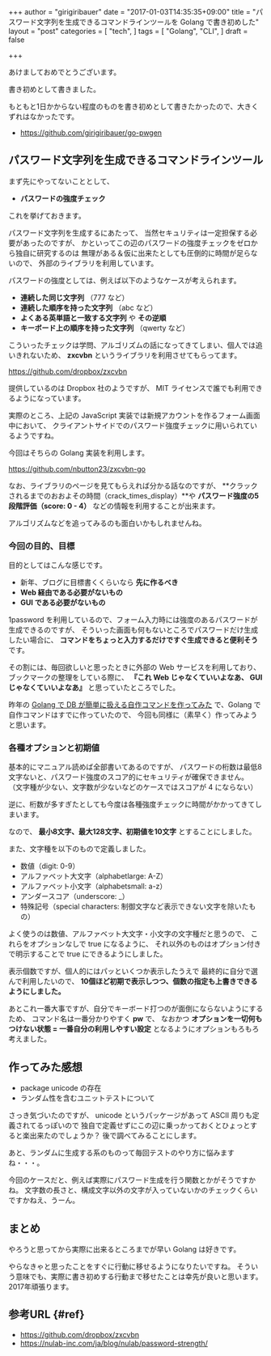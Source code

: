+++
author = "girigiribauer"
date = "2017-01-03T14:35:35+09:00"
title = "パスワード文字列を生成できるコマンドラインツールを Golang で書き初めした"
layout = "post"
categories = [
  "tech",
]
tags = [
  "Golang",
  "CLI",
]
draft = false

+++

あけましておめでとうございます。

書き初めとして書きました。

もともと1日かからない程度のものを書き初めとして書きたかったので、大きくずれはなかったです。

* <https://github.com/girigiribauer/go-pwgen>



## パスワード文字列を生成できるコマンドラインツール

まず先にやってないこととして、

* **パスワードの強度チェック**

これを挙げておきます。

パスワード文字列を生成するにあたって、
当然セキュリティは一定担保する必要があったのですが、
かといってこの辺のパスワードの強度チェックをゼロから独自に研究するのは
無理がある＆仮に出来たとしても圧倒的に時間が足らないので、
外部のライブラリを利用しています。

パスワードの強度としては、例えば以下のようなケースが考えられます。

* **連続した同じ文字列** （777 など）
* **連続した順序を持った文字列** （abc など）
* **よくある英単語と一致する文字列** や **その逆順**
* **キーボード上の順序を持った文字列** （qwerty など）

こういったチェックは学問、アルゴリズムの話になってきてしまい、個人では追いきれないため、
**zxcvbn** というライブラリを利用させてもらってます。

<https://github.com/dropbox/zxcvbn>

提供しているのは Dropbox 社のようですが、 MIT ライセンスで誰でも利用できるようになっています。

実際のところ、上記の JavaScript 実装では新規アカウントを作るフォーム画面中において、
クライアントサイドでのパスワード強度チェックに用いられているようですね。

今回はそちらの Golang 実装を利用します。

<https://github.com/nbutton23/zxcvbn-go>

なお、ライブラリのページを見てもらえれば分かる話なのですが、
**クラックされるまでのおおよその時間（crack\_times\_display）**や
**パスワード強度の5段階評価（score: 0 - 4）** などの情報を利用することが出来ます。

アルゴリズムなどを追ってみるのも面白いかもしれませんね。

### 今回の目的、目標

目的としてはこんな感じです。

* 新年、ブログに目標書くくらいなら **先に作るべき**
* **Web 経由である必要がないもの**
* **GUI である必要がないもの**

1password を利用しているので、フォーム入力時には強度のあるパスワードが生成できるのですが、
そういった画面も何もないところでパスワードだけ生成したい場合に、
**コマンドをちょっと入力するだけですぐ生成できると便利そう** です。

その割には、毎回欲しいと思ったときに外部の Web サービスを利用しており、
ブックマークの整理をしている際に、
**『これ Web じゃなくていいよなあ、 GUI じゃなくていいよなあ』**
と思っていたところでした。

昨年の [Golang で DB が簡単に扱える自作コマンドを作ってみた](http://girigiribauer.com/archives/20161003/)
で、Golang で自作コマンドはすでに作っていたので、
今回も同様に（素早く）作ってみようと思います。

### 各種オプションと初期値

基本的にマニュアル読めば全部書いてあるのですが、
パスワードの桁数は最低8文字ないと、パスワード強度のスコア的にセキュリティが確保できません。
（文字種が少ない、文字数が少ないなどのケースではスコアが 4 にならない）

逆に、桁数が多すぎたとしても今度は各種強度チェックに時間がかかってきてしまいます。

なので、 **最小8文字、最大128文字、初期値を10文字** とすることにしました。

また、文字種を以下のもので定義しました。

* 数値（digit: 0-9）
* アルファベット大文字（alphabetlarge: A-Z）
* アルファベット小文字（alphabetsmall: a-z）
* アンダースコア（underscore: \_）
* 特殊記号（special characters: 制御文字など表示できない文字を除いたもの）

よく使うのは数値、アルファベット大文字・小文字の文字種だと思うので、
これらをオプションなしで true になるように、
それ以外のものはオプション付きで明示することで true にできるようにしました。

表示個数ですが、個人的にはパッといくつか表示したうえで
最終的に自分で選んで利用したいので、
**10個ほど初期で表示しつつ、個数の指定も上書きできるようにしました。**

あとこれ一番大事ですが、自分でキーボード打つのが面倒にならないようにするため、
コマンド名は一番分かりやすく **pw** で、
なおかつ **オプションを一切何もつけない状態 = 一番自分の利用しやすい設定**
となるようにオプションもろもろ考えました。



## 作ってみた感想

* package unicode の存在
* ランダム性を含むユニットテストについて

さっき気づいたのですが、
unicode というパッケージがあって ASCII 周りも定義されてるっぽいので
独自で定義せずにこの辺に乗っかっておくとひょっとすると楽出来たのでしょうか？
後で調べてみることにします。

あと、ランダムに生成する系のものって毎回テストのやり方に悩みますね・・・。

今回のケースだと、例えば実際にパスワード生成を行う関数とかがそうですかね。
文字数の長さと、構成文字以外の文字が入っていないかのチェックくらいですかねえ、うーん。



## まとめ

やろうと思ってから実際に出来るところまでが早い Golang は好きです。

やらなきゃと思ったことをすぐに行動に移せるようになりたいですね。
そういう意味でも、実際に書き初めする行動まで移せたことは幸先が良いと思います。
2017年頑張ります。



## 参考URL {#ref}

* <https://github.com/dropbox/zxcvbn>
* <https://nulab-inc.com/ja/blog/nulab/password-strength/>

